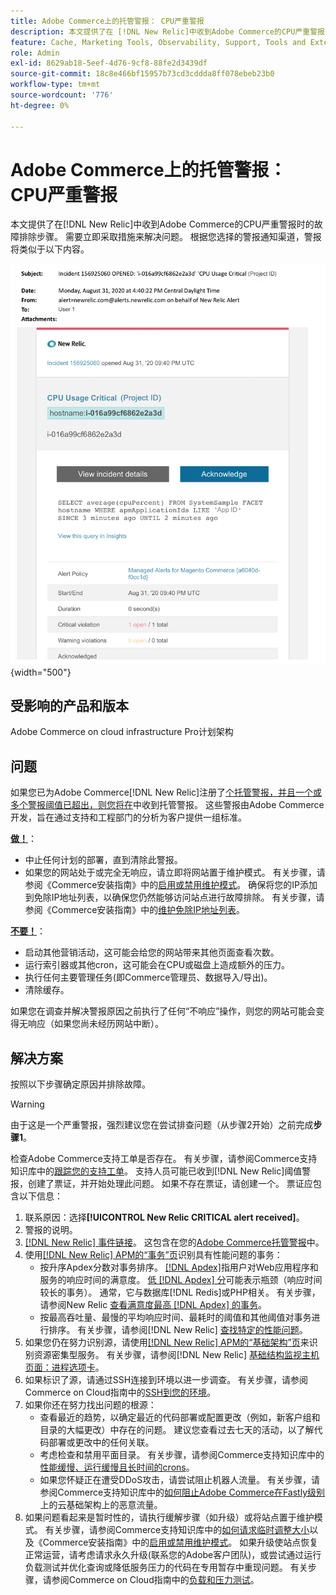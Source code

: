 ```yaml
---
title: Adobe Commerce上的托管警报： CPU严重警报
description: 本文提供了在 [!DNL New Relic]中收到Adobe Commerce的CPU严重警报时的故障排除步骤。 需要立即采取措施来解决问题。
feature: Cache, Marketing Tools, Observability, Support, Tools and External Services
role: Admin
exl-id: 8629ab18-5eef-4d76-9cf8-88fe2d3439df
source-git-commit: 18c8e466bf15957b73cd3cddda8ff078ebeb23b0
workflow-type: tm+mt
source-wordcount: '776'
ht-degree: 0%

---
```


# Adobe Commerce上的托管警报： CPU严重警报

本文提供了在[!DNL New Relic]中收到Adobe Commerce的CPU严重警报时的故障排除步骤。 需要立即采取措施来解决问题。 根据您选择的警报通知渠道，警报将类似于以下内容。

![磁盘严重警报](../../assets/managed-alerts/cpu-critical-magento-managed.png){width="500"}

## 受影响的产品和版本

Adobe Commerce on cloud infrastructure Pro计划架构

## 问题

如果您已为Adobe Commerce[!DNL New Relic]注册了[个托管警报，并且一个或多个警报阈值已超出，则您将在](managed-alerts-for-magento-commerce.md)中收到托管警报。 这些警报由Adobe Commerce开发，旨在通过支持和工程部门的分析为客户提供一组标准。

<u>**做！**</u>：

* 中止任何计划的部署，直到清除此警报。
* 如果您的网站处于或完全无响应，请立即将网站置于维护模式。 有关步骤，请参阅《Commerce安装指南》中的[启用或禁用维护模式](https://experienceleague.adobe.com/zh-hans/docs/commerce-operations/installation-guide/tutorials/maintenance-mode)。 确保将您的IP添加到免除IP地址列表，以确保您仍然能够访问站点进行故障排除。 有关步骤，请参阅《Commerce安装指南》中的[维护免除IP地址列表](https://experienceleague.adobe.com/zh-hans/docs/commerce-operations/installation-guide/tutorials/maintenance-mode#maintain-the-list-of-exempt-ip-addresses)。

<u>**不要！**</u>：

* 启动其他营销活动，这可能会给您的网站带来其他页面查看次数。
* 运行索引器或其他cron，这可能会在CPU或磁盘上造成额外的压力。
* 执行任何主要管理任务(即Commerce管理员、数据导入/导出)。
* 清除缓存。

如果您在调查并解决警报原因之前执行了任何“不响应”操作，则您的网站可能会变得无响应（如果您尚未经历网站中断）。

## 解决方案

按照以下步骤确定原因并排除故障。

>[!WARNING]
>
>由于这是一个严重警报，强烈建议您在尝试排查问题（从步骤2开始）之前完成&#x200B;**步骤1**。

检查Adobe Commerce支持工单是否存在。 有关步骤，请参阅Commerce支持知识库中的[跟踪您的支持工单](https://experienceleague.adobe.com/zh-hans/docs/commerce-knowledge-base/kb/help-center-guide/magento-help-center-user-guide#track-support-case)。 支持人员可能已收到[!DNL New Relic]阈值警报，创建了票证，并开始处理此问题。 如果不存在票证，请创建一个。 票证应包含以下信息：

1. 联系原因：选择&#x200B;**[!UICONTROL New Relic CRITICAL alert received]**。
1. 警报的说明。
1. [[!DNL New Relic] 事件链接](https://docs.newrelic.com/docs/alerts-applied-intelligence/new-relic-alerts/alert-incidents/view-violation-event-details-incidents)。 这包含在您的[Adobe Commerce托管警报](managed-alerts-for-magento-commerce.md)中。
1. 使用[[!DNL New Relic] APM的“事务”页](https://docs.newrelic.com/docs/apm/applications-menu/monitoring/transactions-page-find-specific-performance-problems)识别具有性能问题的事务：
   * 按升序Apdex分数对事务排序。 [[!DNL Apdex]](https://docs.newrelic.com/docs/apm/new-relic-apm/apdex/apdex-measure-user-satisfaction)指用户对Web应用程序和服务的响应时间的满意度。 [低 [!DNL Apdex] 分](managed-alerts-for-magento-commerce-apdex-warning-alert.md)可能表示瓶颈（响应时间较长的事务）。 通常，它与数据库[!DNL Redis]或PHP相关。 有关步骤，请参阅New Relic [查看满意度最高 [!DNL Apdex] 的事务](https://docs.newrelic.com/docs/apm/new-relic-apm/apdex/view-your-apdex-score#apdex-dissat)。
   * 按最高吞吐量、最慢的平均响应时间、最耗时的阈值和其他阈值对事务进行排序。 有关步骤，请参阅[!DNL New Relic] [查找特定的性能问题](https://docs.newrelic.com/docs/apm/applications-menu/monitoring/transactions-page-find-specific-performance-problems)。
1. 如果您仍在努力识别源，请使用[[!DNL New Relic] APM的“基础架构”页](https://docs.newrelic.com/docs/infrastructure/infrastructure-ui-pages/infra-hosts-ui-page)来识别资源密集型服务。 有关步骤，请参阅[!DNL New Relic] [基础结构监视主机页面：进程选项卡](https://docs.newrelic.com/docs/infrastructure/infrastructure-ui-pages/infra-hosts-ui-page/#processes)。
1. 如果标识了源，请通过SSH连接到环境以进一步调查。 有关步骤，请参阅Commerce on Cloud指南中的[SSH到您的环境](https://experienceleague.adobe.com/docs/commerce-cloud-service/user-guide/develop/secure-connections.html?lang=zh-Hans)。
1. 如果你还在努力找出问题的根源：
   * 查看最近的趋势，以确定最近的代码部署或配置更改（例如，新客户组和目录的大幅更改）中存在的问题。 建议您查看过去七天的活动，以了解代码部署或更改中的任何关联。
   * 考虑检查和禁用平面目录。 有关步骤，请参阅Commerce支持知识库中的[性能缓慢、运行缓慢且长时间的crons](https://experienceleague.adobe.com/zh-hans/docs/commerce-knowledge-base/kb/troubleshooting/miscellaneous/slow-performance-slow-and-long-running-crons)。
   * 如果您怀疑正在遭受DDoS攻击，请尝试阻止机器人流量。 有关步骤，请参阅Commerce支持知识库中的[如何阻止Adobe Commerce在Fastly级别](https://experienceleague.adobe.com/zh-hans/docs/commerce-knowledge-base/kb/how-to/block-malicious-traffic-for-magento-commerce-on-fastly-level)上的云基础架构上的恶意流量。
1. 如果问题看起来是暂时性的，请执行缓解步骤（如升级）或将站点置于维护模式。 有关步骤，请参阅Commerce支持知识库中的[如何请求临时调整大小](https://experienceleague.adobe.com/zh-hans/docs/commerce-knowledge-base/kb/how-to/how-to-request-temporary-magento-upsize)以及《Commerce安装指南》中的[启用或禁用维护模式](https://experienceleague.adobe.com/zh-hans/docs/commerce-operations/installation-guide/tutorials/maintenance-mode)。 如果升级使站点恢复正常运营，请考虑请求永久升级(联系您的Adobe客户团队)，或尝试通过运行负载测试并优化查询或降低服务压力的代码在专用暂存中重现问题。 有关步骤，请参阅Commerce on Cloud指南中的[负载和压力测试](https://experienceleague.adobe.com/zh-hans/docs/commerce-cloud-service/user-guide/develop/test/staging-and-production#load-and-stress-testing)。
